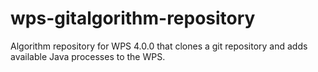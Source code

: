 # wps-gitalgorithm-repository
Algorithm repository for WPS 4.0.0 that clones a git repository and adds available Java processes to the WPS.
